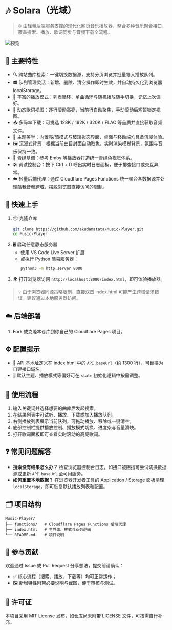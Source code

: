 # 🎶 Solara（光域）

> 🌐 由轻量后端服务支撑的现代化网页音乐播放器，整合多种音乐聚合接口，覆盖搜索、播放、歌词同步与音频下载全流程。

![预览](Preview.gif)

## 🌟 主要特性
- 🔍 跨站曲库检索：一键切换数据源，支持分页浏览并批量导入播放队列。
- 📻 队列管理灵活：新增、删除、清空操作即时生效，并自动持久化到浏览器 localStorage。
- 🔁 丰富的播放模式：列表循环、单曲循环与随机播放随手切换，记忆上次偏好。
- 📝 动态歌词视图：逐行滚动高亮，当前行自动聚焦，手动滚动后短暂锁定视图。
- 📥 多码率下载：可挑选 128K / 192K / 320K / FLAC 等品质并直接获取音频文件。
- 🎨 主题美学：内置亮/暗模式与玻璃拟态界面，桌面与移动端均具备沉浸体验。
- 🖼️ 沉浸式背景：根据当前曲目封面自动取色，实时渲染模糊背景，氛围与音乐保持一致。
- 🌊 青绿基调：参考 Emby 等播放器打造统一青绿色视觉体系。
- 🛠️ 调试控制台：按下 Ctrl + D 呼出实时日志面板，便于排查接口或交互异常。
- ☁️ 轻量后端代理：通过 Cloudflare Pages Functions 统一聚合各数据源并处理酷我音频跨域，摆脱浏览器直接访问的限制。

## 🚀 快速上手
1. 📦 克隆仓库
   ```bash
   git clone https://github.com/akudamatata/Music-Player.git
   cd Music-Player
   ```
2. 🖥️ 启动任意静态服务器
   - 使用 VS Code Live Server 扩展
   - 或执行 Python 简易服务器：
     ```bash
     python3 -m http.server 8080
     ```
3. 🌍 打开浏览器访问 `http://localhost:8080/index.html`，即可体验播放器。

> 💡 由于浏览器同源策略限制，直接双击 index.html 可能产生跨域请求错误，建议通过本地服务器访问。

## ☁️ 后端部署
1. Fork 或克隆本仓库到你自己的 Cloudflare Pages 项目。

## ⚙️ 配置提示
- 🔗 API 基地址定义在 index.html 中的 `API.baseUrl`（约 1300 行），可替换为自建接口域名。
- 🎚️ 默认主题、播放模式等偏好可在 `state` 初始化逻辑中按需调整。

## 🎵 使用流程
1. 输入关键词并选择想要的曲库后发起搜索。
2. 在结果列表中可试听、播放、下载或加入播放队列。
3. 右侧播放列表展示当前队列，可拖动播放、移除或一键清空。
4. 底部控制栏提供播放控制、播放模式切换、进度条与音量滑块。
5. 打开歌词面板即可查看实时滚动的高亮歌词。

## ❓ 常见问题解答
- **搜索没有结果怎么办？** 检查浏览器控制台日志，如接口被阻挡可尝试切换数据源或更新 `API.baseUrl` 至可用服务。
- **如何重置本地数据？** 在浏览器开发者工具的 Application / Storage 面板清理 `localStorage`，即可恢复默认播放列表和配置。

## 🗂️ 项目结构
```
Music-Player/
├── functions/   # Cloudflare Pages Functions 后端代理
├── index.html   # 主界面、样式与业务逻辑
└── README.md    # 项目说明
```

## 🤝 参与贡献
欢迎通过 Issue 或 Pull Request 分享想法，提交前请确认：
- ✅ 核心流程（搜索、播放、下载等）均可正常运作；
- 🖼️ 新增特性附带必要说明与截图，便于审核与测试。

## 📄 许可证
本项目采用 MIT License 发布，如仓库尚未附带 LICENSE 文件，可按需自行补充。
